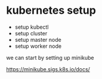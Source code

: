 # kubernetes setup

- setup kubectl
- setup cluster
- setup master node
- setup worker node

we can start by setting up minikube

https://minikube.sigs.k8s.io/docs/

  